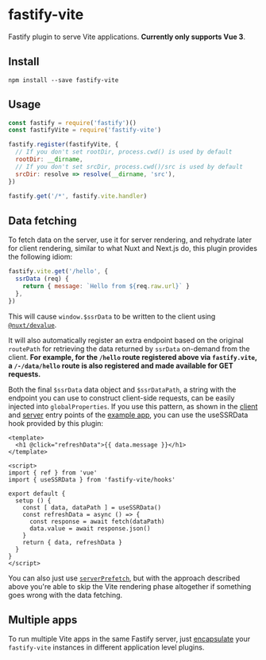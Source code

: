 # fastify-vite

Fastify plugin to serve Vite applications. **Currently only supports Vue 3**.

## Install

```
npm install --save fastify-vite
```

## Usage

```js
const fastify = require('fastify')()
const fastifyVite = require('fastify-vite')

fastify.register(fastifyVite, {
  // If you don't set rootDir, process.cwd() is used by default
  rootDir: __dirname,
  // If you don't set srcDir, process.cwd()/src is used by default
  srcDir: resolve => resolve(__dirname, 'src'),
})

fastify.get('/*', fastify.vite.handler)
```

## Data fetching

To fetch data on the server, use it for server rendering, and rehydrate later 
for client rendering, similar to what Nuxt and Next.js do, this plugin provides 
the following idiom:

```js
fastify.vite.get('/hello', {
  ssrData (req) {
    return { message: `Hello from ${req.raw.url}` }
  },
})
```

This will cause `window.$ssrData` to be written to the client using 
[`@nuxt/devalue`][0]. 

[0]: https://github.com/nuxt-contrib/devalue

It will also automatically register an extra endpoint based on the original `routePath` for retrieving the data returned by `ssrData` on-demand from the client. **For example, for the `/hello` route registered above via `fastify.vite`, a `/-/data/hello` route is also registered and made available for GET requests.**

Both the final `$ssrData` data object and `$ssrDataPath`, a string with the endpoint you can use to construct client-side requests, can be easily injected into `globalProperties`. If you use this pattern, as shown in the [client]() and [server]() entry points of the [example app](), you can use the useSSRData hook provided by this plugin:

```vue
<template>
  <h1 @click="refreshData">{{ data.message }}</h1>
</template>

<script>
import { ref } from 'vue'
import { useSSRData } from 'fastify-vite/hooks'

export default {
  setup () {
    const [ data, dataPath ] = useSSRData()
    const refreshData = async () => {
      const response = await fetch(dataPath)
      data.value = await response.json()
    }
    return { data, refreshData }
  }
}
</script>
```


You can also just use [`serverPrefetch`][1], but with the approach described 
above you're able to skip the Vite rendering phase altogether if something goes 
wrong with the data fetching.

[1]: https://github.com/vuejs/vue-next/commit/c73b4a0e10b7627d2d0d851e9abfeac9b6317e45

## Multiple apps

To run multiple Vite apps in the same Fastify server, just [encapsulate][2] your 
`fastify-vite` instances in different application level plugins.

[2]: https://github.com/fastify/fastify/blob/master/docs/Encapsulation.md
